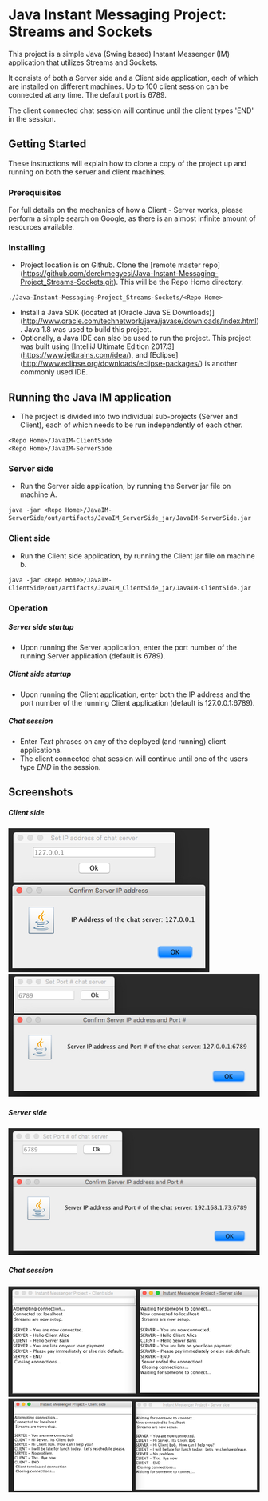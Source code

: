 # Java Instant Messaging Project: Streams and Sockets
This project is a simple Java (Swing based) Instant Messenger (IM) application that utilizes Streams and Sockets.

It consists of both a Server side and a Client side application, each of which are installed on different machines. Up to 100 client session can be connected at any time. The default port is 6789.

The client connected chat session will continue until the client types 'END' in the session.

## Getting Started

These instructions will explain how to clone a copy of the project up and running on both the server and client machines.

### Prerequisites
For full details on the mechanics of how a Client - Server works, please perform a simple search on Google, as there is an almost infinite amount of resources available.

### Installing

* Project location is on Github. Clone the [remote master repo] (https://github.com/derekmegyesi/Java-Instant-Messaging-Project_Streams-Sockets.git). This will be the Repo Home directory.

```
./Java-Instant-Messaging-Project_Streams-Sockets/<Repo Home>
```
* Install a Java SDK (located at [Oracle Java SE Downloads)] (http://www.oracle.com/technetwork/java/javase/downloads/index.html). Java 1.8 was used to build this project.
* Optionally, a Java IDE can also be used to run the project.  This project was built using [IntelliJ Ultimate Edition 2017.3] (https://www.jetbrains.com/idea/), and [Eclipse] (http://www.eclipse.org/downloads/eclipse-packages/) is another commonly used IDE.

## Running the Java IM application
* The project is divided into two individual sub-projects (Server and Client), each of which needs to be run independently of each other.
	
```
<Repo Home>/JavaIM-ClientSide 
<Repo Home>/JavaIM-ServerSide
```
### Server side
* Run the Server side application, by running the Server jar file on machine A.

```
java -jar <Repo Home>/JavaIM-ServerSide/out/artifacts/JavaIM_ServerSide_jar/JavaIM-ServerSide.jar
```

### Client side
* Run the Client side application, by running the Client jar file on machine b.

```
java -jar <Repo Home>/JavaIM-ClientSide/out/artifacts/JavaIM_ClientSide_jar/JavaIM-ClientSide.jar
```

### Operation
##### Server side startup
* Upon running the Server application, enter the port number of the running Server application (default is 6789).

##### Client side startup
* Upon running the Client application, enter both the IP address and the port number of the running Client application (default is 127.0.0.1:6789).

##### Chat session
* Enter *Text* phrases on any of the deployed (and running) client applications.
* The client connected chat session will continue until one of the users type *END* in the session.

## Screenshots
##### Client side
![Alt text](./images/ipAddressClientSide.jpg)
![Alt text](./images/portNumberClientSide.jpg)
##### Server side
![Alt text](./images/portNumberServerSide.jpg)
##### Chat session
![Alt text](./images/chatClientServer-ServerEnd.jpg)
![Alt text](./images/chatClientServer-ClientEnd.jpg)
